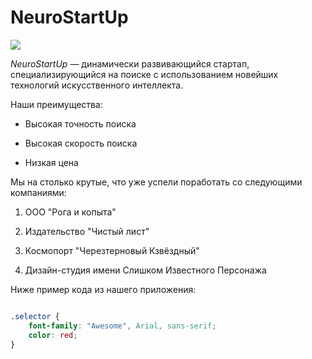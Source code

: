 
# NeuroStartUp

![](https://netology-code.github.io/git-homeworks/introduction/assets/logo.png)

*NeuroStartUp* — динамически развивающийся стартап, специализирующийся на поиске с использованием новейших технологий искусственного интеллекта.

Наши преимущества:

* Высокая точность поиска
  
* Высокая скорость поиска

* Низкая цена



Мы на столько крутые, что уже успели поработать со следующими компаниями:

1. ООО "Рога и копыта"

2. Издательство "Чистый лист"

3. Космопорт "Черезтерновый Кзвёздный"

4. Дизайн-студия имени Слишком Известного Персонажа

Ниже пример кода из нашего приложения:

``` css

.selector {
    font-family: "Awesome", Arial, sans-serif;
    color: red;
}
```